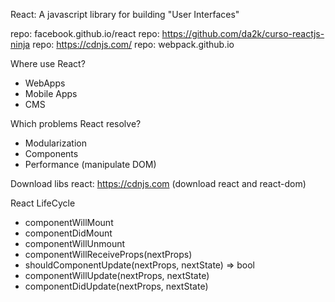 React: A javascript library for building "User Interfaces"

repo: facebook.github.io/react
repo: https://github.com/da2k/curso-reactjs-ninja
repo: https://cdnjs.com/
repo: webpack.github.io

Where use React?
- WebApps
- Mobile Apps
- CMS

Which problems React resolve?
- Modularization
- Components
- Performance (manipulate DOM)

Download libs react: https://cdnjs.com (download react and react-dom)

React LifeCycle
- componentWillMount
- componentDidMount
- componentWillUnmount
- componentWillReceiveProps(nextProps)
- shouldComponentUpdate(nextProps, nextState) => bool
- componentWillUpdate(nextProps, nextState)
- componentDidUpdate(nextProps, nextState)